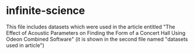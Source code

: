 # infinite-science
This file includes datasets which were used in the article entitled "The Effect of Acoustic Parameters on Finding the Form of a Concert Hall Using Odeon Combined Software" (it is shown in the second file named "datasets used in article")
